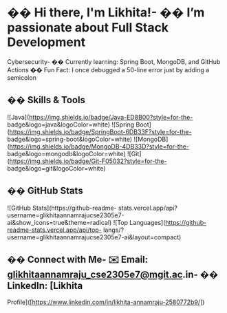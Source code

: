 # �� Hi there, I&#39;m Likhita!- �� I’m passionate about Full Stack Development
Cybersecurity- �� Currently learning: Spring Boot, MongoDB, and GitHub Actions
�� Fun Fact: I once debugged a 50-line error just by adding a semicolon
## ��️ Skills &amp; Tools
![Java](https://img.shields.io/badge/Java-ED8B00?style=for-the-
badge&amp;logo=java&amp;logoColor=white)
![Spring Boot](https://img.shields.io/badge/SpringBoot-6DB33F?style=for-the-
badge&amp;logo=spring-boot&amp;logoColor=white)
![MongoDB](https://img.shields.io/badge/MongoDB-4DB33D?style=for-the-
badge&amp;logo=mongodb&amp;logoColor=white)
![Git](https://img.shields.io/badge/Git-F05032?style=for-the-
badge&amp;logo=git&amp;logoColor=white)
## �� GitHub Stats
![GitHub Stats](https://github-readme-
stats.vercel.app/api?username=glikhitaannamrajucse2305e7-ai&amp;show_icons=true&amp;theme=radical)
![Top Languages](https://github-readme-stats.vercel.app/api/top-
langs/?username=glikhitaannamrajucse2305e7-ai&amp;layout=compact)
## �� Connect with Me- ✉️ Email: glikhitaannamraju_cse2305e7@mgit.ac.in- �� LinkedIn: [Likhita
Profile]([https://www.linkedin.com/in/likhita-annamraju-2580772b9/])
